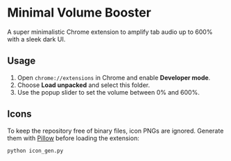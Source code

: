 # Minimal Volume Booster

A super minimalistic Chrome extension to amplify tab audio up to 600% with a sleek dark UI.

## Usage
1. Open `chrome://extensions` in Chrome and enable **Developer mode**.
2. Choose **Load unpacked** and select this folder.
3. Use the popup slider to set the volume between 0% and 600%.

## Icons
To keep the repository free of binary files, icon PNGs are ignored. Generate them with [Pillow](https://python-pillow.org/) before loading the extension:

```bash
python icon_gen.py
```
